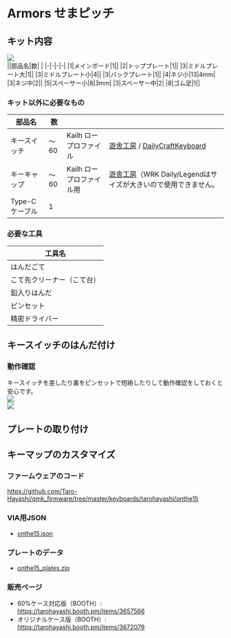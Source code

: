 # Armors せまピッチ

## キット内容
![](img/IMG_6330.jpg)  
||部品名|数| |
|-|-|-|-|
|1|メインボード|1||
|2|トッププレート|1||
|3|ミドルプレート大|1||
|3|ミドルプレート小|4||
|3|バックプレート|1||
|4|ネジ小|13|4mm|
|3|ネジ中|2||
|5|スペーサー小|8|3mm|
|3|スペーサー中|2|
|8|ゴム足|1||

### キット以外に必要なもの
|部品名|数|||
|-|-|-|-|
|キースイッチ|〜60|Kailh ロープロファイル|[遊舎工房](https://shop.yushakobo.jp/products/pg1350) / [DailyCraftKeyboard](https://shop.dailycraft.jp/collections/choc-switches)|
|キーキャップ|〜60|Kailh ロープロファイル用|[遊舎工房](https://shop.yushakobo.jp/collections/keycaps/For-Choc-v1)（WRK Daily/Legendはサイズが大きいので使用できません。|
|Type-C ケーブル|1|||

### 必要な工具
|工具名|
|-|
|はんだごて|
|こて先クリーナー（こて台）|
|鉛入りはんだ|
|ピンセット|
|精密ドライバー|


## キースイッチのはんだ付け

### 動作確認
キースイッチを差したり裏をピンセットで短絡したりして動作確認をしておくと安心です。  
![](img/IMG_6129.JPEG)   
![](img/IMG_6131.JPEG)   

## プレートの取り付け

## キーマップのカスタマイズ

### ファームウェアのコード
https://github.com/Taro-Hayashi/qmk_firmware/tree/master/keyboards/tarohayashi/onthe15

### VIA用JSON
- [onthe15.json](https://github.com/Taro-Hayashi/On-the-15/releases/download/15.23/onthe15.json)

### プレートのデータ
- [onthe15_plates.zip](https://github.com/Taro-Hayashi/On-the-15/releases/download/15.23/onthe15_plates.zip)

### 販売ページ
- 60%ケース対応版（BOOTH）: https://tarohayashi.booth.pm/items/3657566
- オリジナルケース版（BOOTH）: https://tarohayashi.booth.pm/items/3672079
